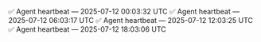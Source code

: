 ✅ Agent heartbeat — 2025-07-12 00:03:32 UTC
✅ Agent heartbeat — 2025-07-12 06:03:17 UTC
✅ Agent heartbeat — 2025-07-12 12:03:25 UTC
✅ Agent heartbeat — 2025-07-12 18:03:06 UTC
